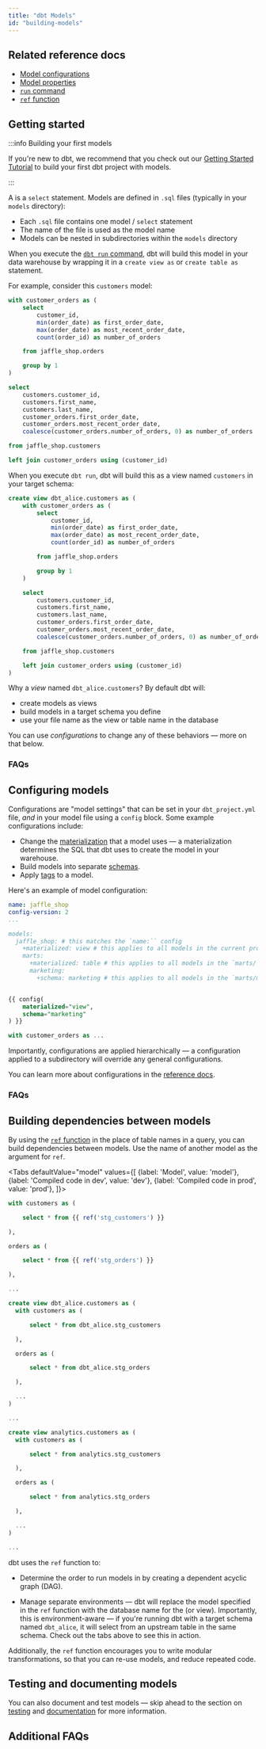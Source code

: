 ```yaml
---
title: "dbt Models"
id: "building-models"
---
```


## Related reference docs
* [Model configurations](model-configs)
* [Model properties](model-properties)
* [`run` command](run)
* [`ref` function](ref)

## Getting started

:::info Building your first models

If you're new to dbt, we recommend that you check out our [Getting Started Tutorial](tutorial/1-setting-up.md) to build your first dbt project with models.

:::

A <Term id="model" /> is a `select` statement. Models are defined in `.sql` files (typically in your `models` directory):
- Each `.sql` file contains one model / `select` statement
- The name of the file is used as the model name
- Models can be nested in subdirectories within the `models` directory

When you execute the [`dbt run` command](run), dbt will build this model in your data warehouse by wrapping it in a `create view as` or `create table as` statement.

For example, consider this `customers` model:

<File name='models/customers.sql'>

```sql
with customer_orders as (
    select
        customer_id,
        min(order_date) as first_order_date,
        max(order_date) as most_recent_order_date,
        count(order_id) as number_of_orders

    from jaffle_shop.orders

    group by 1
)

select
    customers.customer_id,
    customers.first_name,
    customers.last_name,
    customer_orders.first_order_date,
    customer_orders.most_recent_order_date,
    coalesce(customer_orders.number_of_orders, 0) as number_of_orders

from jaffle_shop.customers

left join customer_orders using (customer_id)
```

</File>

When you execute `dbt run`, dbt will build this as a view named `customers` in your target schema:

```sql
create view dbt_alice.customers as (
    with customer_orders as (
        select
            customer_id,
            min(order_date) as first_order_date,
            max(order_date) as most_recent_order_date,
            count(order_id) as number_of_orders

        from jaffle_shop.orders

        group by 1
    )

    select
        customers.customer_id,
        customers.first_name,
        customers.last_name,
        customer_orders.first_order_date,
        customer_orders.most_recent_order_date,
        coalesce(customer_orders.number_of_orders, 0) as number_of_orders

    from jaffle_shop.customers

    left join customer_orders using (customer_id)
)
```

Why a _view_ named `dbt_alice.customers`? By default dbt will:
* create models as <Term id="view">views</Term>
* build models in a target schema you define
* use your file name as the view or table name in the database

You can use _configurations_ to change any of these behaviors — more on that below.

### FAQs
<FAQ src="checking-logs" />
<FAQ src="create-a-schema" />
<FAQ src="run-downtime" />
<FAQ src="sql-errors" />
<FAQ src="sql-dialect" />

## Configuring models
Configurations are "model settings"  that can be set in your `dbt_project.yml` file, _and_ in your model file using a `config` block. Some example configurations include:
* Change the [materialization](materializations) that a model uses — a materialization determines the SQL that dbt uses to create the model in your warehouse.
* Build models into separate [schemas](using-custom-schemas).
* Apply [tags](resource-configs/tags) to a model.

Here's an example of model configuration:

<File name='dbt_project.yml'>

```yaml
name: jaffle_shop
config-version: 2
...

models:
  jaffle_shop: # this matches the `name:`` config
    +materialized: view # this applies to all models in the current project
    marts:
      +materialized: table # this applies to all models in the `marts/` directory
      marketing:
        +schema: marketing # this applies to all models in the `marts/marketing/`` directory

```

</File>


<File name='models/customers.sql'>

```sql

{{ config(
    materialized="view",
    schema="marketing"
) }}

with customer_orders as ...

```

</File>

Importantly, configurations are applied hierarchically — a configuration applied to a subdirectory will override any general configurations.

You can learn more about configurations in the [reference docs](model-configs).

### FAQs
<FAQ src="available-materializations" />
<FAQ src="available-configurations" />


## Building dependencies between models
By using the [`ref` function](ref) in the place of table names in a query, you can build dependencies between models. Use the name of another model as the argument for `ref`.

<Tabs
  defaultValue="model"
  values={[
    {label: 'Model', value: 'model'},
    {label: 'Compiled code in dev', value: 'dev'},
    {label: 'Compiled code in prod', value: 'prod'},
  ]}>
  <TabItem value="model">


  <File name='models/customers.sql'>

  ```sql
  with customers as (

      select * from {{ ref('stg_customers') }}

  ),

  orders as (

      select * from {{ ref('stg_orders') }}

  ),

  ...

  ```

  </File>


  </TabItem>

  <TabItem value="dev">

```sql
create view dbt_alice.customers as (
  with customers as (

      select * from dbt_alice.stg_customers

  ),

  orders as (

      select * from dbt_alice.stg_orders

  ),

  ...
)

...

```


  </TabItem>

  <TabItem value="prod">

```sql
create view analytics.customers as (
  with customers as (

      select * from analytics.stg_customers

  ),

  orders as (

      select * from analytics.stg_orders

  ),

  ...
)

...

  ```

  </TabItem>
</Tabs>


dbt uses the `ref` function to:
* Determine the order to run models in by creating a dependent acyclic graph (DAG).
<Lightbox src="/img/dbt-dag.png" title="The DAG for our dbt project" />

* Manage separate environments — dbt will replace the model specified in the `ref` function with the database name for the <Term id="table" /> (or view). Importantly, this is environment-aware — if you're running dbt with a target schema named `dbt_alice`, it will select from an upstream table in the same schema. Check out the tabs above to see this in action.

Additionally, the `ref` function encourages you to write modular transformations, so that you can re-use models, and reduce repeated code.

## Testing and documenting models
You can also document and test <Term id="model">models</Term> — skip ahead to the section on [testing](building-a-dbt-project/tests) and [documentation](documentation) for more information.


## Additional FAQs
<FAQ src="example-projects" alt_header="Are there any example dbt models?" />
<FAQ src="configurable-model-path" />
<FAQ src="model-custom-schemas" />
<FAQ src="unique-model-names" />
<FAQ src="removing-deleted-models" />
<FAQ src="structure-a-project" alt_header="As I create more models, how should I keep my project organized? What should I name my models?" />
<FAQ src="insert-records" />
<FAQ src="why-not-write-dml" />
<FAQ src="specifying-column-types" />
